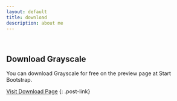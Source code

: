 ```yaml
---
layout: default
title: download
description: about me
---
```

&nbsp;

## Download Grayscale

You can download Grayscale for free on the preview page at Start Bootstrap.

[Visit Download Page](http://startbootstrap.com/template-overviews/grayscale/)
{: .post-link}

&nbsp;